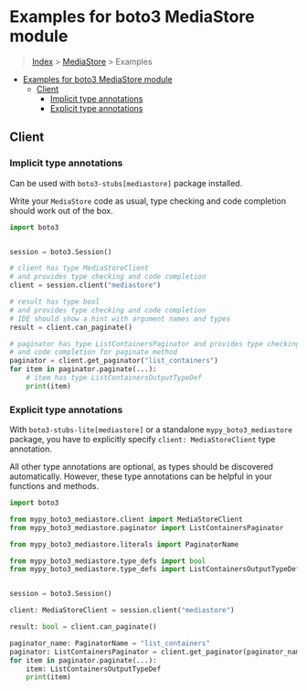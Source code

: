 <a id="examples-for-boto3-mediastore-module"></a>

# Examples for boto3 MediaStore module

> [Index](../README.md) > [MediaStore](./README.md) > Examples

- [Examples for boto3 MediaStore module](#examples-for-boto3-mediastore-module)
  - [Client](#client)
    - [Implicit type annotations](#implicit-type-annotations)
    - [Explicit type annotations](#explicit-type-annotations)

<a id="client"></a>

## Client

<a id="implicit-type-annotations"></a>

### Implicit type annotations

Can be used with `boto3-stubs[mediastore]` package installed.

Write your `MediaStore` code as usual, type checking and code completion should
work out of the box.

```python
import boto3


session = boto3.Session()

# client has type MediaStoreClient
# and provides type checking and code completion
client = session.client("mediastore")

# result has type bool
# and provides type checking and code completion
# IDE should show a hint with argument names and types
result = client.can_paginate()

# paginator has type ListContainersPaginator and provides type checking
# and code completion for paginate method
paginator = client.get_paginator("list_containers")
for item in paginator.paginate(...):
    # item has type ListContainersOutputTypeDef
    print(item)
```

<a id="explicit-type-annotations"></a>

### Explicit type annotations

With `boto3-stubs-lite[mediastore]` or a standalone `mypy_boto3_mediastore`
package, you have to explicitly specify `client: MediaStoreClient` type
annotation.

All other type annotations are optional, as types should be discovered
automatically. However, these type annotations can be helpful in your functions
and methods.

```python
import boto3

from mypy_boto3_mediastore.client import MediaStoreClient
from mypy_boto3_mediastore.paginator import ListContainersPaginator

from mypy_boto3_mediastore.literals import PaginatorName

from mypy_boto3_mediastore.type_defs import bool
from mypy_boto3_mediastore.type_defs import ListContainersOutputTypeDef


session = boto3.Session()

client: MediaStoreClient = session.client("mediastore")

result: bool = client.can_paginate()

paginator_name: PaginatorName = "list_containers"
paginator: ListContainersPaginator = client.get_paginator(paginator_name)
for item in paginator.paginate(...):
    item: ListContainersOutputTypeDef
    print(item)
```
